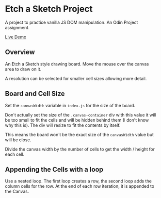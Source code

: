 # Etch a Sketch Project

A project to practice vanilla JS DOM manipulation. An Odin Project assignment.

[Live Demo](https://tomahawk-jupiter.github.io/etch-a-sketch/)

## Overview

An Etch a Sketch style drawing board. Move the mouse over the canvas area to draw on it.

A resolution can be selected for smaller cell sizes allowing more detail.

## Board and Cell Size

Set the `canvasWidth` variable in `index.js` for the size of the board.

Don't actually set the size of the `.canvas-container` div with this value it will be too small to fit the cells and will be hidden behind them (I don't know why this is). The div will resize to fit the contents by itself.

This means the board won't be the exact size of the `canvasWidth` value but will be close.

Divide the canvas width by the number of cells to get the width / height for each cell.

## Appending the Cells with a loop

Use a nested loop. The first loop creates a row, the second loop adds the column cells for the row. At the end of each row iteration, it is appended to the Canvas.
